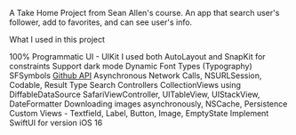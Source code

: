 A Take Home Project from Sean Allen's course. An app that search user's follower, add to favorites, and can see user's info.

What I used in this project

100% Programmatic UI - UIKit
I used both AutoLayout and SnapKit for constraints
Support dark mode
Dynamic Font Types (Typography)
SFSymbols
[Github API](https://docs.github.com/en/rest?apiVersion=2022-11-28)
Asynchronous Network Calls, NSURLSession, Codable, Result Type
Search Controllers 
CollectionViews using DiffableDataSource
SafariViewController, UITableView, UIStackView, DateFormatter
Downloading images asynchronously, NSCache, Persistence
Custom Views - Textfield, Label, Button, Image, EmptyState
Implement SwiftUI for version iOS 16
